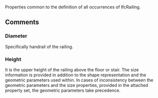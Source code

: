 Properties common to the definition of all occurrences of IfcRailing.

<!-- end of short definition -->



## Comments

### Diameter

Specifically handrail of the railing.

### Height

It is the upper height of the railing above the floor or stair.
The size information is provided in addition to the shape representation and the geometric parameters used within. In cases of inconsistency between the geometric parameters and the size properties, provided in the attached property set, the geometric parameters take precedence.


